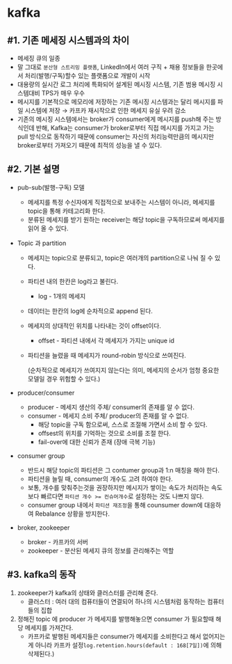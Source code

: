 # kafka

## #1. 기존 메세징 시스템과의 차이

- 메세징 큐의 일종
- 말 그대로 `분산형 스트리밍 플랫폼`, LinkedIn에서 여러 구직 + 채용 정보들을 한곳에서 처리(발행/구독)할수 있는 플랫폼으로 개발이 시작
- 대용량의 실시간 로그 처리에 특화되어 설계된 메시징 시스템, 기존 범용 메시징 시스템대비 TPS가 매우 우수
- 메시지를 기본적으로 메모리에 저장하는 기존 메시징 시스템과는 달리 메시지를 파일 시스템에 저장 → 카프카 재시작으로 인한 메세지 유실 우려 감소
- 기존의 메시징 시스템에서는 broker가 consumer에게 메시지를 push해 주는 방식인데 반해, Kafka는 consumer가 broker로부터 직접 메시지를 가지고 가는 pull 방식으로 동작하기 때문에 consumer는 자신의 처리능력만큼의 메시지만 broker로부터 가져오기 때문에 최적의 성능을 낼 수 있다.



## #2. 기본 설명

- pub-sub(발행-구독) 모델 

  - 메세지를 특정 수신자에게 직접적으로 보내주는 시스템이 아니라, 메세지를 topic을 통해 카테고리화 한다.
  - 분류된 메세지를 받기 원하는 receiver는 해당 topic을 구독하므로써 메세지를 읽어 올 수 있다.

- Topic 과 partition

  - 메세지는 topic으로 분류되고, topic은 여러개의 partition으로 나눠 질 수 있다.

  - 파티션 내의 한칸은 log라고 불린다.

    - log - 1개의 메세지

  - 데이터는 한칸의 log에 순차적으로 append 된다.

  - 메세지의 상대적인 위치를 나타내는 것이 offset이다.

    - offset - 파티션 내에서 각 메세지가 가지는 unique id

  - 파티션을 늘렸을 때 메세지가 round-robin 방식으로 쓰여진다.

    (순차적으로 메세지가 쓰여지지 않는다는 의미, 메세지의 순서가 엄청 중요한 모델일 경우 위험할 수 있다.)

- producer/consumer

  - producer - 메세지 생산의 주체/ consumer의 존재를 알 수 없다.
  - consumer - 메세지 소비 주체/ producer의 존재를 알 수 없다.
    - 해당 topic을 구독 함으로써, 스스로 조절해 가면서 소비 할 수 있다.
    - offsest의 위치를 기억하는 것으로 소비를 조절 한다.
    - fail-over에 대한 신뢰가 존재 (장애 극복 기능)

- consumer group

  - 반드시 해당 topic의 파티션은 그 contumer group과 1:n 매칭을 해야 한다.
  - 파티션을 늘릴 때, consumer의 개수도 고려 하여야 한다.
  - 보통, 개수를 맞춰주는것을 권장하지만 메시지가 쌓이는 속도가 처리하는 속도보다 빠르다면 `파티션 개수 >= 컨슈머개수`로 설정하는 것도 나쁘지 않다.
  - consumer group 내에서 `파티션 재조정`을 통해 counsumer down에 대응하여 Rebalance 상황을 방지한다.

- broker, zookeeper

  - broker - 카프카의 서버
  - zookeeper - 분산된 메세지 큐의 정보를 관리해주는 역할



## #3. kafka의 동작

1. zookeeper가 kafka의 상태와 클러스터를 관리해 준다.
   * 클러스터 : 여러 대의 컴퓨터들이 연결되어 하나의 시스템처럼 동작하는 컴퓨터들의 집합
2. 정해진 topic 에 producer 가 메세지를 발행해놓으면 consumer 가 필요할때 해당 메세지를 가져간다. 
   * 카프카로 발행된 메세지들은 consumer가 메세지를 소비한다고 해서 없어지는게 아니라 카프카 설정`log.retention.hours(default : 168[7일])`에 의해 삭제된다.)